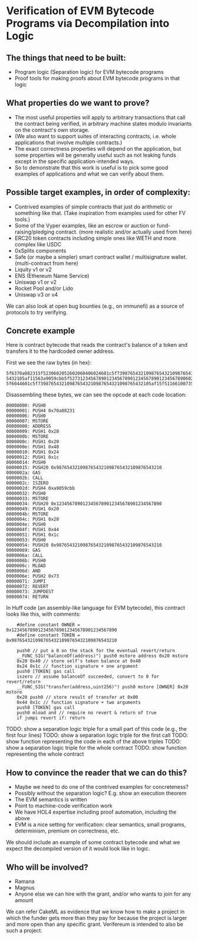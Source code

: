 # Verification of EVM Bytecode Programs via Decompilation into Logic

## The things that need to be built:
- Program logic (Separation logic) for EVM bytecode programs
- Proof tools for making proofs about EVM bytecode programs in that logic

## What properties do we want to prove?
- The most useful properties will apply to arbitrary transactions that call the
  contract being verified, in arbitrary machine states modulo invariants on the
  contract's own storage.
- (We also want to support suites of interacting contracts, i.e. whole
  applications that involve multiple contracts.)
- The exact correctness properties will depend on the application, but some
  properties will be generally useful such as not leaking funds except in the
  specific application-intended ways.
- So to demonstrate that this work is useful is to pick some good examples of
  applications and what we can verify about them.

## Possible target examples, in order of complexity:
- Contrived examples of simple contracts that just do arithmetic or something
  like that. (Take inspiration from examples used for other FV tools.)
- Some of the Vyper examples, like an escrow or auction or fund-raising/pledging contract.
(more realistic and/or actually used from here)
- ERC20 token contracts including simple ones like WETH and more complex like USDC
- 0xSplits components
- Safe (or maybe a simpler) smart contract wallet / multisignature wallet.
(multi-contract from here)
- Liquity v1 or v2
- ENS (Ethereum Name Service)
- Uniswap v1 or v2
- Rocket Pool and/or Lido
- Uniswap v3 or v4

We can also look at open bug bounties (e.g., on immunefi) as a source of protocols to try verifying.

## Concrete example

Here is contract bytecode that reads the contract's balance of a token and transfers it to the hardcoded owner address.

First we see the raw bytes (in hex):
``` hex
5f6370a082315f5230602052602060406024601c5f739876543210987654321098765432109876
5432105af11563a9059cbb5f527312345678901234567890123456789012345678906020526020
5f6044601c5f7398765432109876543210987654321098765432105af15f511661007357fd5bf3
```

Disassembling these bytes, we can see the opcode at each code location:
``` evm
00000000: PUSH0
00000001: PUSH4 0x70a08231
00000006: PUSH0
00000007: MSTORE
00000008: ADDRESS
00000009: PUSH1 0x20
0000000b: MSTORE
0000000c: PUSH1 0x20
0000000e: PUSH1 0x40
00000010: PUSH1 0x24
00000012: PUSH1 0x1c
00000014: PUSH0
00000015: PUSH20 0x9876543210987654321098765432109876543210
0000002a: GAS
0000002b: CALL
0000002c: ISZERO
0000002d: PUSH4 0xa9059cbb
00000032: PUSH0
00000033: MSTORE
00000034: PUSH20 0x1234567890123456789012345678901234567890
00000049: PUSH1 0x20
0000004b: MSTORE
0000004c: PUSH1 0x20
0000004e: PUSH0
0000004f: PUSH1 0x44
00000051: PUSH1 0x1c
00000053: PUSH0
00000054: PUSH20 0x9876543210987654321098765432109876543210
00000069: GAS
0000006a: CALL
0000006b: PUSH0
0000006c: MLOAD
0000006d: AND
0000006e: PUSH2 0x73
00000071: JUMPI
00000072: REVERT
00000073: JUMPDEST
00000074: RETURN
```

In Huff code (an assembly-like language for EVM bytecode), this contract looks like this, with comments:
``` huff
    #define constant OWNER = 0x1234567890123456789012345678901234567890
    #define constant TOKEN = 0x9876543210987654321098765432109876543210

    push0 // put a 0 on the stack for the eventual revert/return
    __FUNC_SIG("balanceOf(address)") push0 mstore address 0x20 mstore
    0x20 0x40 // store self's token balance at 0x40
    0x24 0x1c // function signature + one argument
    push0 [TOKEN] gas call
    iszero // assume balanceOf succeeded, convert to 0 for revert/return
    __FUNC_SIG("transfer(address,uint256)") push0 mstore [OWNER] 0x20 mstore
    0x20 push0 // store result of transfer at 0x00
    0x44 0x1c // function signature + two arguments
    push0 [TOKEN] gas call
    push0 mload and // require no revert & return of true
    if jumpi revert if: return
```

TODO: show a separation logic triple for a small part of this code (e.g., the first four lines)
TODO: show a separation logic triple for the first call
TODO: show function representing the code in each of the above triples
TODO: show a separation logic triple for the whole contract
TODO: show function representing the whole contract

## How to convince the reader that we can do this?
- Maybe we need to do one of the contrived examples for concreteness?
- Possibly without the separation logic? E.g. show an execution theorem
- The EVM semantics is written
- Point to machine-code verification work
- We have HOL4 expertise including proof automation, including the above
- EVM is a nice setting for verification: clear semantics, small programs, determinism, premium on correctness, etc.

We should include an example of some contract bytecode and what we expect the
decompiled version of it would look like in logic.

## Who will be involved?
- Ramana
- Magnus
- Anyone else we can hire with the grant, and/or who wants to join for any amount

We can refer CakeML as evidence that we know how to make a project in which the
funder gets more than they pay for because the project is larger and more open
than any specific grant. Verifereum is intended to also be such a project.
